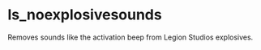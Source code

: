 ls_noexplosivesounds
===================

Removes sounds like the activation beep from Legion Studios explosives.
